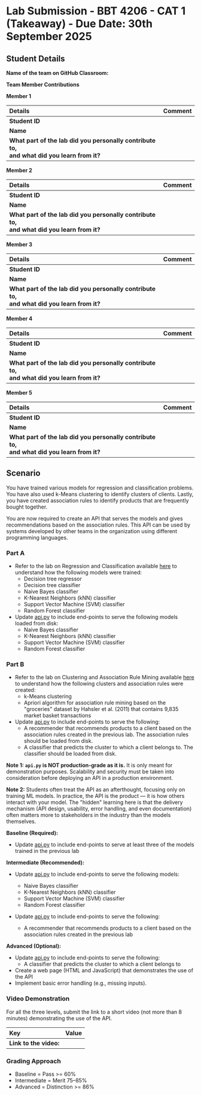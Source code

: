 # Lab Submission - BBT 4206 - CAT 1 (Takeaway) - Due Date: 30th September 2025

## Student Details

**Name of the team on GitHub Classroom:**

**Team Member Contributions**

**Member 1**

| **Details**                                                                                        | **Comment** |
|:---------------------------------------------------------------------------------------------------|:------------|
| **Student ID**                                                                                     |             |
| **Name**                                                                                           |             |
| **What part of the lab did you personally contribute to,** <br>**and what did you learn from it?** |             |

**Member 2**

| **Details**                                                                                        | **Comment** |
|:---------------------------------------------------------------------------------------------------|:------------|
| **Student ID**                                                                                     |             |
| **Name**                                                                                           |             |
| **What part of the lab did you personally contribute to,** <br>**and what did you learn from it?** |             |

**Member 3**

| **Details**                                                                                        | **Comment** |
|:---------------------------------------------------------------------------------------------------|:------------|
| **Student ID**                                                                                     |             |
| **Name**                                                                                           |             |
| **What part of the lab did you personally contribute to,** <br>**and what did you learn from it?** |             |

**Member 4**

| **Details**                                                                                        | **Comment** |
|:---------------------------------------------------------------------------------------------------|:------------|
| **Student ID**                                                                                     |             |
| **Name**                                                                                           |             |
| **What part of the lab did you personally contribute to,** <br>**and what did you learn from it?** |             |

**Member 5**

| **Details**                                                                                        | **Comment** |
|:---------------------------------------------------------------------------------------------------|:------------|
| **Student ID**                                                                                     |             |
| **Name**                                                                                           |             |
| **What part of the lab did you personally contribute to,** <br>**and what did you learn from it?** |             |

## Scenario

You have trained various models for regression and classification problems.
You have also used k-Means clustering to identify clusters of clients.
Lastly, you have created association rules to identify products that are frequently bought together.

You are now required to create an API that serves the models and gives recommendations based on the association rules.
This API can be used by systems developed by other teams in the organization using different programming languages.

### Part A

- Refer to the lab on Regression and Classification available [here](https://github.com/course-files/RegressionAndClassification) to understand how the following models were trained:
  - Decision tree regressor
  - Decision tree classifier
  - Naive Bayes classifier
  - K-Nearest Neighbors (kNN) classifier
  - Support Vector Machine (SVM) classifier
  - Random Forest classifier
- Update [api.py](api.py) to include end-points to serve the following models loaded from disk:
  - Naive Bayes classifier
  - K-Nearest Neighbors (kNN) classifier
  - Support Vector Machine (SVM) classifier
  - Random Forest classifier

### Part B

- Refer to the lab on Clustering and Association Rule Mining available [here](https://github.com/course-files/ClusteringandAssociationRuleMining) to understand how the following clusters and association rules were created:
  - k-Means clustering
  - Apriori algorithm for association rule mining based on the "groceries" dataset by Hahsler et al. (2011) that contains 9,835 market basket transactions
- Update [api.py](api.py) to include end-points to serve the following:
  - A recommender that recommends products to a client based on the association rules created in the previous lab. The association rules should be loaded from disk.
  - A classifier that predicts the cluster to which a client belongs to. The classifier should be loaded from disk.

**Note 1:** **`api.py` is NOT production-grade as it is.** It is only meant for demonstration purposes. 
Scalability and security must be taken into consideration before deploying an API in a production environment.

**Note 2:** Students often treat the API as an afterthought, focusing only on training ML models.
In practice, the API is the product — it is how others interact with your model.
The "hidden" learning here is that the delivery mechanism (API design, usability, error handling, and even documentation) often matters more to stakeholders in the industry than the models themselves.

**Baseline (Required):**
- Update [api.py](api.py) to include end-points to serve at least three of the models trained in the previous lab

**Intermediate (Recommended):**
- Update [api.py](api.py) to include end-points to serve the following models:
  - Naive Bayes classifier
  - K-Nearest Neighbors (kNN) classifier
  - Support Vector Machine (SVM) classifier
  - Random Forest classifier

- Update [api.py](api.py) to include end-points to serve the following:
  - A recommender that recommends products to a client based on the association rules created in the previous lab

**Advanced (Optional):**
- Update [api.py](api.py) to include end-points to serve the following:
  - A classifier that predicts the cluster to which a client belongs to
- Create a web page (HTML and JavaScript) that demonstrates the use of the API
- Implement basic error handling (e.g., missing inputs).

### Video Demonstration

For all the three levels, submit the link to a short video (not more than 8 minutes) demonstrating the use of the API.

| **Key**                | **Value** |
|:-----------------------|:----------|
| **Link to the video:** |           |

### Grading Approach

- Baseline = Pass >= 60%
- Intermediate = Merit 75–85%
- Advanced = Distinction >= 86%
